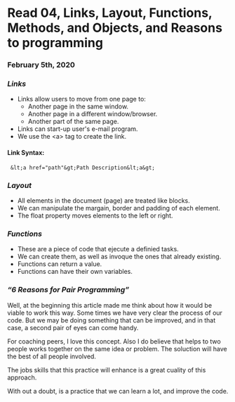 # Read 04, Links, Layout, Functions, Methods, and Objects, and Reasons to programming

### February 5th, 2020

### _Links_
 * Links allow users to move from one page to:
    * Another page in the same window.
    * Another page in a different window/browser.
    * Another part of the same page.
* Links can start-up user's e-mail program.
* We use the &lt;a&gt; tag to create the link.

#### Link Syntax:

  ` &lt;a href="path"&gt;Path Description&lt;a&gt;`

### _Layout_
* All elements in the document (page) are treated like blocks.
* We can manipulate the margain, border and padding of each element.
* The float property moves elements to the left or right.

### _Functions_
* These are a piece of code that ejecute a definied tasks.
* We can create them, as well as invoque the ones that already existing.
* Functions can return a value.
* Functions can have their own variables.

### _“6 Reasons for Pair Programming”_

Well, at the beginning this article made me think about how it would be viable to work this way. Some times we have very clear the process of our code. But we may be doing something that can be improved, and in that case, a second pair of eyes can come handy.

For coaching peers, I love this concept. Also I do believe that helps to two people works together on the same idea or problem. The soluction will have the best of all people involved.

The jobs skills that this practice will enhance is a great cuality of this approach.

With out a doubt, is a practice that we can learn a lot, and improve the code.